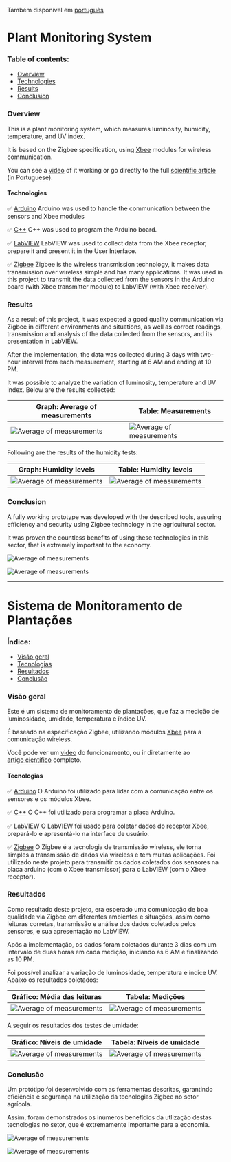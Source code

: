 Também disponível em [português](#portugues)

# Plant Monitoring System

### Table of contents:

- [Overview](#overview)
- [Technologies](#technologies)
- [Results](#results)
- [Conclusion](#conclusion)

### Overview<a id="overview"></a>

This is a plant monitoring system, which measures luminosity, humidity, temperature, and UV index.

It is based on the Zigbee specification, using <a href="https://en.wikipedia.org/wiki/XBee" target="_blank">Xbee</a> modules for wireless communication.

You can see a <a href="https://www.youtube.com/watch?v=JFwLpmhN5HI" target="_blank">video</a> of it working or go directly to the full <a href="https://github.com/santosmarcelob/monitoring-system/blob/master/Sistema%20de%20Monitoramento%20de%20Planta%C3%A7%C3%B5es-ZigBee-Arduino-LabVIEW%20-%20Marcelo%20Santos.pdf" target="_blank">scientific article</a> (in Portuguese).

#### Technologies<a id="technologies"></a>

:white_check_mark: <a href="https://en.wikipedia.org/wiki/Arduino" target="_blank">Arduino</a>
	Arduino was used to handle the communication between the sensors and Xbee modules

:white_check_mark: <a href="https://en.wikipedia.org/wiki/C%2B%2B" target="_blank">C++</a>
	C++ was used to program the Arduino board.

:white_check_mark: <a href="https://en.wikipedia.org/wiki/LabVIEW" target="_blank">LabVIEW</a>
	LabVIEW was used to collect data from the Xbee receptor, prepare it and present it in the User Interface.

:white_check_mark: <a href="https://en.wikipedia.org/wiki/Zigbee" target="_blank">Zigbee</a>
	Zigbee is the wireless transmission technology, it makes data transmission over wireless simple and has many applications. It was used in this project to transmit the data collected from the sensors in the Arduino board (with Xbee transmitter module) to LabVIEW (with Xbee receiver).

### Results<a id="results"></a>

As a result of this project, it was expected a good quality communication via Zigbee in different environments and situations, as well as correct readings, transmission and analysis of the data collected from the sensors, and its presentation in LabVIEW.

After the implementation, the data was collected during 3 days with two-hour interval from each measurement, starting at 6 AM and ending at 10 PM.

It was possible to analyze the variation of luminosity, temperature and UV index.
Below are the results collected:

| Graph: Average of measurements                               | Table: Measurements                                          |
| ------------------------------------------------------------ | ------------------------------------------------------------ |
| ![Average of measurements](https://github.com/santosmarcelob/monitoring-system/blob/master/img/gra_med_sensores.JPG) | ![Average of measurements](https://github.com/santosmarcelob/monitoring-system/blob/master/img/tab_med_sensores.JPG) |

Following are the results of the humidity tests:

| Graph: Humidity levels                                       | Table: Humidity levels                                       |
| ------------------------------------------------------------ | ------------------------------------------------------------ |
| ![Average of measurements](https://github.com/santosmarcelob/monitoring-system/blob/master/img/gra_umid.JPG) | ![Average of measurements](https://github.com/santosmarcelob/monitoring-system/blob/master/img/tab_umid.JPG) |

### Conclusion<a id="conclusion"></a>

A fully working prototype was developed with the described tools, assuring efficiency and security using Zigbee technology in the agricultural sector.

It was proven the countless benefits of using these technologies in this sector, that is extremely important to the economy.

![Average of measurements](https://github.com/santosmarcelob/monitoring-system/blob/master/img/ui_1.JPG)

![Average of measurements](https://github.com/santosmarcelob/monitoring-system/blob/master/img/ui_2.JPG)

----------

# Sistema de Monitoramento de Plantações<a id="portugues"></a>

### Índice:

- [Visão geral](#visao)
- [Tecnologias](#tecnologias)
- [Resultados](#resultados)
- [Conclusão](#conclusao)

### Visão geral<a id="visao"></a>

Este é um sistema de monitoramento de plantações, que faz a medição de luminosidade, umidade, temperatura e índice UV.

É baseado na especificação Zigbee, utilizando módulos <a href="https://en.wikipedia.org/wiki/XBee" target="_blank">Xbee</a> para a comunicação wireless.

Você pode ver um <a href="https://www.youtube.com/watch?v=JFwLpmhN5HI" target="_blank">video</a> do funcionamento, ou ir diretamente ao <a href="https://github.com/santosmarcelob/monitoring-system/blob/master/Sistema%20de%20Monitoramento%20de%20Planta%C3%A7%C3%B5es-ZigBee-Arduino-LabVIEW%20-%20Marcelo%20Santos.pdf" target="_blank">artigo científico</a> completo.

#### Tecnologias<a id="tecnologias"></a>

:white_check_mark: <a href="https://pt.wikipedia.org/wiki/Arduino" target="_blank">Arduino</a>
	O Arduino foi utilizado para lidar com a comunicação entre os sensores e os módulos Xbee.

:white_check_mark: <a href="https://pt.wikipedia.org/wiki/C%2B%2B" target="_blank">C++</a>
	O C++ foi utilizado para programar a placa Arduino.

:white_check_mark: <a href="https://pt.wikipedia.org/wiki/LabVIEW" target="_blank">LabVIEW</a>
	O LabVIEW foi usado para coletar dados do receptor Xbee, prepará-lo e apresentá-lo na interface de usuário.

:white_check_mark: <a href="https://pt.wikipedia.org/wiki/Zigbee" target="_blank">Zigbee</a>
	O Zigbee é a tecnologia de transmissão wireless, ele torna simples a transmissão de dados via wireless e tem muitas aplicações. Foi utilizado neste projeto para transmitir os dados coletados dos sensores na placa arduino (com o Xbee transmissor) para o LabVIEW (com o Xbee receptor).

### Resultados<a id="resultados"></a>

Como resultado deste projeto, era esperado uma comunicação de boa qualidade via Zigbee em diferentes ambientes e situações, assim como leituras corretas, transmissão e análise dos dados coletados pelos sensores, e sua apresentação no LabVIEW.

Após a implementação, os dados foram coletados durante 3 dias com um intervalo de duas horas em cada medição, iniciando as 6 AM e finalizando as 10 PM.

Foi possível analizar a variação de luminosidade, temperatura e índice UV.
Abaixo os resultados coletados:

| Gráfico: Média das leituras                                  | Tabela: Medições                                             |
| ------------------------------------------------------------ | ------------------------------------------------------------ |
| ![Average of measurements](https://github.com/santosmarcelob/monitoring-system/blob/master/img/gra_med_sensores.JPG) | ![Average of measurements](https://github.com/santosmarcelob/monitoring-system/blob/master/img/tab_med_sensores.JPG) |

A seguir os resultados dos testes de umidade:

| Gráfico: Níveis de umidade                                   | Tabela: Níveis de umidade                                    |
| ------------------------------------------------------------ | ------------------------------------------------------------ |
| ![Average of measurements](https://github.com/santosmarcelob/monitoring-system/blob/master/img/gra_umid.JPG) | ![Average of measurements](https://github.com/santosmarcelob/monitoring-system/blob/master/img/tab_umid.JPG) |

### Conclusão<a id="conclusao"></a>

Um protótipo foi desenvolvido com as ferramentas descritas, garantindo eficiência e segurança na utilização da tecnologias Zigbee no setor agrícola.

Assim, foram demonstrados os inúmeros benefícios da utlização destas tecnologias no setor, que é extremamente importante para a economia.

![Average of measurements](https://github.com/santosmarcelob/monitoring-system/blob/master/img/ui_1.JPG)

![Average of measurements](https://github.com/santosmarcelob/monitoring-system/blob/master/img/ui_2.JPG)